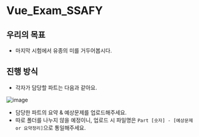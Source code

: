# Vue_Exam_SSAFY
## 우리의 목표
- 마지막 시험에서 유종의 미를 거두어봅시다.
  
## 진행 방식
- 각자가 담당할 파트는 다음과 같아요.
  
![image](https://github.com/NamjunKim12/Vue_Exam_SSAFY/assets/69416561/1df8514d-5311-4272-85a6-b66293280b9b)

- 담당한 파트의 요약 & 예상문제를 업로드해주세요.
- 따로 폴더를 나누지 않을 예정이니, 업로드 시 파일명은 `Part [숫자] - [예상문제 or 요약정리]`으로 통일해주세요.

